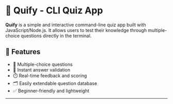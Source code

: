 # 🧠 Quify - CLI Quiz App

**Quify** is a simple and interactive command-line quiz app built with JavaScript/Node.js. It allows users to test their knowledge through multiple-choice questions directly in the terminal.


## 🚀 Features

- 💬 Multiple-choice questions
- 🎯 Instant answer validation
- ⏱️ Real-time feedback and scoring
- 🗂️ Easily extendable question database
- ✅ Beginner-friendly and lightweight

---


